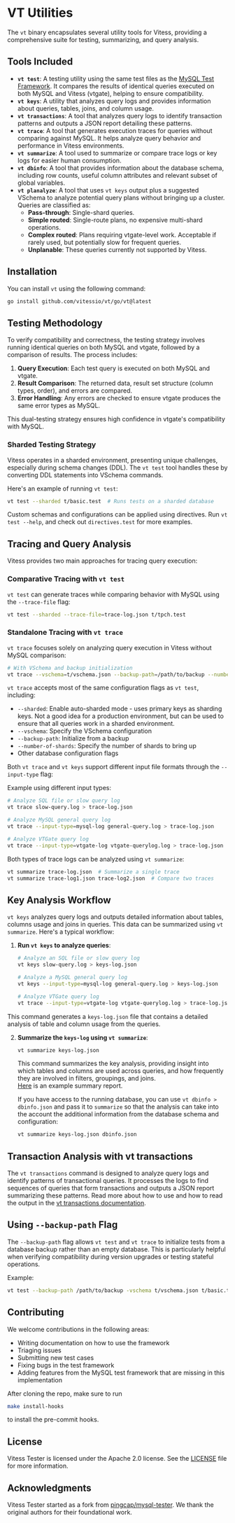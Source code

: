 # VT Utilities

The `vt` binary encapsulates several utility tools for Vitess, providing a comprehensive suite for testing, summarizing,
and query analysis.

## Tools Included

- **`vt test`**: A testing utility using the same test files as
  the [MySQL Test Framework](https://github.com/mysql/mysql-server/tree/8.0/mysql-test). It compares the results of
  identical queries executed on both MySQL and Vitess (vtgate), helping to ensure compatibility.
- **`vt keys`**: A utility that analyzes query logs and provides information about queries, tables, joins, and column
  usage.
- **`vt transactions`**: A tool that analyzes query logs to identify transaction patterns and outputs a JSON report
  detailing these patterns.
- **`vt trace`**: A tool that generates execution traces for queries without comparing against MySQL. It helps analyze
  query behavior and performance in Vitess environments.
- **`vt summarize`**: A tool used to summarize or compare trace logs or key logs for easier human consumption.
- **`vt dbinfo`**: A tool that provides information about the database schema, including row counts, useful column
  attributes and relevant subset of global variables.
- **`vt planalyze`**: A tool that uses `vt keys` output plus a suggested VSchema to analyze potential query plans without
  bringing up a cluster. Queries are classified as:
  - **Pass-through**: Single-shard queries.
  - **Simple routed**: Single-route plans, no expensive multi-shard operations.
  - **Complex routed**: Plans requiring vtgate-level work. Acceptable if rarely used, but potentially slow for frequent queries.
  - **Unplanable**: These queries currently not supported by Vitess.

## Installation

You can install `vt` using the following command:

```bash
go install github.com/vitessio/vt/go/vt@latest
```

## Testing Methodology

To verify compatibility and correctness, the testing strategy involves running identical queries on both MySQL and
vtgate, followed by a comparison of results. The process includes:

1. **Query Execution**: Each test query is executed on both MySQL and vtgate.
2. **Result Comparison**: The returned data, result set structure (column types, order), and errors are compared.
3. **Error Handling**: Any errors are checked to ensure vtgate produces the same error types as MySQL.

This dual-testing strategy ensures high confidence in vtgate's compatibility with MySQL.

### Sharded Testing Strategy

Vitess operates in a sharded environment, presenting unique challenges, especially during schema changes (DDL). The
`vt test` tool handles these by converting DDL statements into VSchema commands.

Here's an example of running `vt test`:

```bash
vt test --sharded t/basic.test  # Runs tests on a sharded database
```

Custom schemas and configurations can be applied using directives.
Run `vt test --help`, and check out `directives.test` for more examples.

## Tracing and Query Analysis

Vitess provides two main approaches for tracing query execution:

### Comparative Tracing with `vt test`

`vt test` can generate traces while comparing behavior with MySQL using the `--trace-file` flag:

```bash
vt test --sharded --trace-file=trace-log.json t/tpch.test
```

### Standalone Tracing with `vt trace`

`vt trace` focuses solely on analyzing query execution in Vitess without MySQL comparison:

```bash
# With VSchema and backup initialization
vt trace --vschema=t/vschema.json --backup-path=/path/to/backup --number-of-shards=4 t/tpch.test > trace-log.json
```

`vt trace` accepts most of the same configuration flags as `vt test`, including:

- `--sharded`: Enable auto-sharded mode - uses primary keys as sharding keys. Not a good idea for a production
  environment, but can be used to ensure that all queries work in a sharded environment.
- `--vschema`: Specify the VSchema configuration
- `--backup-path`: Initialize from a backup
- `--number-of-shards`: Specify the number of shards to bring up
- Other database configuration flags

Both `vt trace` and `vt keys` support different input file formats through the `--input-type` flag:

Example using different input types:

```bash
# Analyze SQL file or slow query log
vt trace slow-query.log > trace-log.json

# Analyze MySQL general query log
vt trace --input-type=mysql-log general-query.log > trace-log.json

# Analyze VTGate query log
vt trace --input-type=vtgate-log vtgate-querylog.log > trace-log.json
```

Both types of trace logs can be analyzed using `vt summarize`:

```bash
vt summarize trace-log.json  # Summarize a single trace
vt summarize trace-log1.json trace-log2.json  # Compare two traces
```

## Key Analysis Workflow

`vt keys` analyzes query logs and outputs detailed information about tables, columns usage and joins in queries.
This data can be summarized using `vt summarize`.
Here's a typical workflow:

1. **Run `vt keys` to analyze queries**:

   ```bash
   # Analyze an SQL file or slow query log
   vt keys slow-query.log > keys-log.json

   # Analyze a MySQL general query log
   vt keys --input-type=mysql-log general-query.log > keys-log.json
   
   # Analyze VTGate query log
   vt trace --input-type=vtgate-log vtgate-querylog.log > trace-log.json
   ```

This command generates a `keys-log.json` file that contains a detailed analysis of table and column usage from the
queries.

2. **Summarize the `keys-log` using `vt summarize`**:

   ```bash
   vt summarize keys-log.json
   ```

   This command summarizes the key analysis, providing insight into which tables and columns are used across queries,
   and how frequently they are involved in filters, groupings, and joins.  
   [Here](https://github.com/vitessio/vt/blob/main/go/summarize/testdata/keys-summary.md) is an example summary report.

   If you have access to the running database, you can use `vt dbinfo > dbinfo.json` and pass it to `summarize` so 
   that the analysis can take into the account the additional information from the database schema and configuration:

   ```bash
   vt summarize keys-log.json dbinfo.json
   ```

## Transaction Analysis with vt transactions
The `vt transactions` command is designed to analyze query logs and identify patterns of transactional queries. 
It processes the logs to find sequences of queries that form transactions and outputs a JSON report summarizing these patterns.
Read more about how to use and how to read the output in the [vt transactions documentation](./go/transactions/README.md).

## Using `--backup-path` Flag

The `--backup-path` flag allows `vt test` and `vt trace` to initialize tests from a database backup rather than an empty database.
This is particularly helpful when verifying compatibility during version upgrades or testing stateful operations.

Example:
```bash
vt test --backup-path /path/to/backup -vschema t/vschema.json t/basic.test
```

## Contributing

We welcome contributions in the following areas:

- Writing documentation on how to use the framework
- Triaging issues
- Submitting new test cases
- Fixing bugs in the test framework
- Adding features from the MySQL test framework that are missing in this implementation

After cloning the repo, make sure to run

```bash
make install-hooks
```

to install the pre-commit hooks.

## License

Vitess Tester is licensed under the Apache 2.0 license. See the [LICENSE](./LICENSE) file for more information.

## Acknowledgments

Vitess Tester started as a fork from [pingcap/mysql-tester](https://github.com/pingcap/mysql-tester). We thank the
original authors for their foundational work.